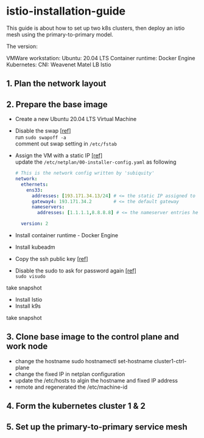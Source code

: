 # istio-installation-guide

This guide is about how to set up two k8s clusters, then deploy an istio mesh using the primary-to-primary model.

The version:

VMWare workstation: 
Ubuntu: 20.04 LTS
Container runtime: Docker Engine
Kubernetes:
CNI: Weavenet
Matel LB
Istio

## 1. Plan the network layout

## 2. Prepare the base image
- Create a new Ubuntu 20.04 LTS Virtual Machine

- Disable the swap [[ref]](https://serverfault.com/questions/684771/best-way-to-disable-swap-in-linux)  
  run `sudo swapoff -a`  
  comment out swap setting in `/etc/fstab`

- Assign the VM with a static IP [[ref]](https://www.linuxtechi.com/assign-static-ip-address-ubuntu-20-04-lts/)  
  update the `/etc/netplan/00-installer-config.yaml` as following
  
  ```yaml
  # This is the network config written by 'subiquity'
  network:
    ethernets:
      ens33:
        addresses: [193.171.34.13/24] # <= the static IP assigned to this node
        gateway4: 193.171.34.2        # <= the default gateway
        nameservers:
          addresses: [1.1.1.1,8.8.8.8] # <= the nameserver entries here will be added as the DNS server in systemd-resolved

    version: 2
  ```
- Install container runtime - Docker Engine
- Install kubeadm

- Copy the ssh public key [[ref]]()  

- Disable the sudo to ask for password again [[ref]](https://askubuntu.com/questions/147241/execute-sudo-without-password)  
  `sudo visudo`

take snapshot

- Install Istio
- Install k9s

take snapshot

## 3. Clone base image to the control plane and work node

- change the hostname
  sudo hostnamectl set-hostname cluster1-ctrl-plane
- change the fixed IP in netplan configuration
- update the /etc/hosts to algin the hostname and fixed IP address
- remote and regenerated the /etc/machine-id

## 4. Form the kubernetes cluster 1 & 2

## 5. Set up the primary-to-primary service mesh
